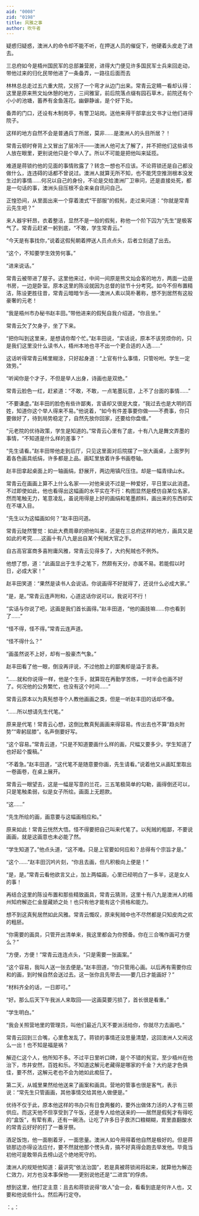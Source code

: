 ```yaml
---
aid: "0008"
zid: "0198"
title: 风雅之事
author: 吹牛者
---
```


疑惑归疑惑，澳洲人的命令却不能不听，在押送人员的催促下，他硬着头皮走了进去。

三总府如今是梧州国民军的总部兼营房，进得大门便见许多国民军士兵来回走动，带他过来的归化民带他进了一条备弄，一路往后面而去

林林总总走过五六重大院，又拐了一个弯才从边门出来。常青云定睛一看却认得：这里是原来熊文灿休憩的地方，三间雅室，前后院落点缀有园石草木，前院还有个小小的池塘，蓄养有金鱼莲花。幽僻静谧，是个好下处。

备弄的门口，还设有木制岗亭，有警卫站岗。送他来得干部拿出文书才让他们进得院子。

这样的地方自然不会是普通兵丁所居，莫非……是澳洲人的头目所居？！

常青云顿时脊背上又冒出了层冷汗――澳洲人他可太了解了，并不把他们这些读书人放在眼里，更别说他只是个举人了。所以不可能是把他叫来延揽。

难道是蒋锁约他的见面的事情败露了？转念一想也不应该。不论蒋锁还是自己都没做什么，连违碍的话都不曾说过。澳洲人就算无所不知，也不能凭空推测根本没发生过的事情……何况以自己的身份，不论是交给澳洲厂卫审问，还是直接处死，都是一句话的事，澳洲头目压根不会来亲自讯问自己。

正惶恐间，从里面出来一个穿着澳式“干部服”的假髡，走过来问道：“你就是常青云先生吧？”

来人器宇轩昂，衣着整洁，显然不是一般的假髡，称他一个阶下囚为“先生”是极客气了。常青云赶紧一躬到底，“不敢，学生常青云。”

“今天是有事找你，”说着这假髡朝着押送人员点点头，后者立刻退了出去。

“这个，不知要学生效劳何事。”

“进来说话。”

常青云被带进了屋子。这里他来过，中间一间原是熊文灿会客的地方，两面一边是书房，一边是卧室。原本这里的陈设就因为总督的驻节十分考究。如今不但布置精洁，陈设更胜往昔，常青云暗暗乍舌――澳洲人素以简朴著称，想不到居然有这般豪奢的元老！

“我是梧州市办秘书赵丰田。”带他进来的假髡自我介绍道，“你且坐。”

常青云欠了欠身子，坐了下来。

“把你叫到这里来，是想请你帮个忙。”赵丰田说，“实话说，原本不该劳烦你的，只是我们这里没什么读书人，梧州本地也寻不出一个更合适的人选……”

这话听得常青云稀里糊涂，只好起身道：“上官有什么事情，只管吩咐。学生一定效劳。”

“听闻你是个才子，不但是举人出身，诗画也是双绝。”

常青云脸色一红，赶紧道：“不敢，不敢，一点笔墨玩意，上不了台面的事情……”

“不要谦虚。”赵丰田的脸色有些许鄙夷，言语却又很是大度，“我过去也是大明的百姓，知道你这个举人得来不易。”他说着，“如今有件差事要你做――不费事，你只要做好了，待到局势稳定了，自然先放你回家，还要给你盘缠。”

“元老院的优待政策，学生是知道的。”常青云心里有了底，十有八九是舞文弄墨的事情，“不知道是什么样的差事？”

“先生请看。”赵丰田带他走到后厅，只见这里面对后院摆了一张大画桌，上面罗列着各色画具纸绢，许多都是上品。画缸里放着许多书画卷轴。

赵丰田拿起桌面上的一轴画绢，舒展开，两边用镇尺压住。却是一幅青绿山水。

常青云在画画上算不上什么名家――对他来说不过是一种爱好，平日里以此消遣。不过即使如此，他也看得出这幅画的水平实在不行：构图显然是模仿自某位名家，然而笔触无力，笔意凌乱，虽说用得是上好的画绢和笔墨颜料，画出来的东西却实在不堪入目。

“先生以为这幅画如何？”赵丰田问道。

常青云陡然警觉：如此大费周章的把他叫来，还是在三总府这样的地方，画具又是如此的考究……这画十有八九是出自某个髡贼大官之手。

自古高官富商多喜附庸风雅，常青云见得多了，大约髡贼也不例外。

他想了想，道：“此画显出于生手之笔下，然颇有天分，亦属不易。若能假以时日，必成大家！”

赵丰田笑道：“果然是读书人会说话。你说画得不好就得了，还说什么必成大家。”

“是，是。”常青云连声附和，心道这话你说可以，我说可不行！

“实话与你说了吧，这画是我们首长画得。”赵丰田道，“他的画技嘛……你也看到了……”

“怪不得，怪不得。”常青云连声道。

“怪不得什么？”

“画虽然说不上好，却有一股豪杰气象。”

赵丰田看了他一眼，倒没再评说，不过他脸上的鄙夷却是溢于言表。

“……就和你说得一样，他是个生手，就算现在再勤学苦练，一时半会也画不好了。何况他的公务繁忙，也没有这个时间……”

常青云原本以为真髡想寻个人教他画画之类，但是一听赵丰田的话却不像。

“……所以想请先生代笔。”

原来是代笔！常青云心想，这倒比教真髡画画来得容易。传出去也不算“趋炎附势”“卑躬屈膝”。名声倒要好写。

“这个容易。”常青云道，“只是不知道要画什么样的画，尺幅又要多少。学生知道了也好起个腹稿。”

“不着急。”赵丰田道，“这代笔不是随意要你画，先生请看。”说着他又从画缸里取出一卷画卷，在桌上展开。

常青云一眼望去，这是一幅是写意的兰花，三五笔极简单的勾勒，画得倒还可以，只是笔触柔弱，似是女子所绘。画面上无题款。

“这……”

“先生所绘的画，画意要与这幅画相应和。”

原来如此！常青云恍然大悟。怪不得要把自己叫来代笔了。以髡贼的粗鄙，不要说画画，就是这画意也未必能了然。

“学生知道了。”他点头道，“这不难。只是上官要如何应和？总得有个宗旨才是。”

“这个……”赵丰田沉吟片刻，“你且去画，但凡积极向上便是！”

“是，是。”常青云看他欲言又止，加上两幅画，心里已经明白了一多半，这是女人的事！

再结合这里的陈设布置和那些精致画具，常青云猜测，这里十有八九是澳洲人的梧州知府解迩仁金屋藏娇之处！也只有他才能有这个资格和能力。

想不到这真髡居然如此风雅。常青云慨叹，原来髡贼中也不尽然都是只知皮肉之欢的粗胚。

“你需要的画具，只管开出清单来，我这里都会为你预备。你在三合嘴作画可方便么？”

“方便，方便！”常青云连连点头，“只是需要一张画案。”

“这个容易，我叫人送一张去便是。”赵丰田道，“你只管用心画。以后再有需要你应和的画，到时候自然会送过去。这一张你且先带去――要几日才能画好？”

“材料齐全的话，一日即可。”

“好。那么后天下午我派人来取回――这画莫要污损了，首长很是看重。”

“学生明白。”

“我会关照营地里的管理员，叫他们最近几天不要派活给你，你就尽力去画吧。”

常青云回到三合嘴，心里愈发乱了。蒋锁的事情还没思量清楚，这回澳洲人又闹这么一出！也不知是福是祸？

解迩仁这个人，他所知不多。不过平日里听口碑，是个不错的髡官。至少梧州在他治下，市井安然，百姓和乐。不知道这解元老藏得是哪家的千金？大约是才色俱佳，要不然，这解元老也不会为她如此痴狂了。

第二天，从城里果然给他送来了画案和画具。营地的管事也很是客气，表示说：“常先生只管画画，其他事情交给其他人做便是。”

优待不仅于此，原本他这样的书办只有日食两餐的，要外出做体力活的人才有三顿供应。而这天他不但享受到了午饭，还是专人给他送来的――居然是假髡才有得吃的“盒饭”，有荤有素，还有一碗汤。让吃了许多日子救济口粮糊糊，胃里直翻酸水的常青云好好的打了一番牙祭。

酒足饭饱，他一面剔着牙，一面思量。澳洲人如今用得着他自然是极好的。但是蒋锁那边亦得设法应付，要不然就他那个愣头青，搞不好真得会跑去举发他。毕竟当初他可是敢带兵去榜山这个绝地死守的。

澳洲人的规矩他知道：最讲究“依法治国”，若是真被蒋锁闹将起来，就算他为解迩仁效力，对方也没本事保他――更别说他还是“二进宫”的俘虏。

想到这里，他打定主意：且去和蒋锁说得“故人”会一会，看看到底是何许人也，又要和他说些什么。然后再行定夺。

：。：
